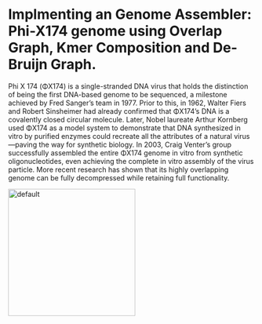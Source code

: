 # Implmenting an Genome Assembler: Phi-X174 genome using Overlap Graph, Kmer Composition and De-Bruijn Graph.

Phi X 174 (ΦX174) is a single-stranded DNA virus that holds the distinction of being the first DNA-based genome to be sequenced, a milestone achieved by Fred Sanger’s team in 1977. Prior to this, in 1962, Walter Fiers and Robert Sinsheimer had already confirmed that ΦX174’s DNA is a covalently closed circular molecule. Later, Nobel laureate Arthur Kornberg used ΦX174 as a model system to demonstrate that DNA synthesized in vitro by purified enzymes could recreate all the attributes of a natural virus—paving the way for synthetic biology. In 2003, Craig Venter’s group successfully assembled the entire ΦX174 genome in vitro from synthetic oligonucleotides, even achieving the complete in vitro assembly of the virus particle. More recent research has shown that its highly overlapping genome can be fully decompressed while retaining full functionality.

<img width="259" alt="default" src="[https://user-images.githubusercontent.com/33269462/44305606-65c2b780-a349-11e8-9ee5-ccb3e108aa3c.png](https://images.fineartamerica.com/images-medium-large-5/1-bacteriophage-phix174-molecule-laguna-designscience-photo-library.jpg](https://github.com/nour29110/Genome-Assembly-via-de-Bruijn-Graphs/blob/main/week3_Assembly%20Faces%20Real%20Sequencing%20Data/Phi-X174.png)">
